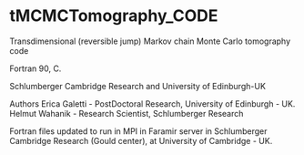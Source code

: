 # tMCMCTomography_CODE

Transdimensional (reversible jump) Markov chain Monte Carlo tomography code 

Fortran 90, C.

Schlumberger Cambridge Research and University of Edinburgh-UK

Authors
Erica Galetti - PostDoctoral Research, University of Edinburgh - UK.
Helmut Wahanik - Research Scientist, Schlumberger Research

Fortran files updated to run in MPI in Faramir server in Schlumberger Cambridge Research (Gould center), at University of Cambridge - UK.
